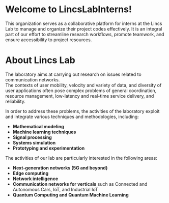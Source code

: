 # Welcome to LincsLabInterns!

This organization serves as a collaborative platform for interns at the Lincs Lab to manage and organize their project codes effectively. It is an integral part of our effort to streamline research workflows, promote teamwork, and ensure accessibility to project resources.

# About Lincs Lab

The laboratory aims at carrying out research on issues related to communication networks.  
The contexts of user mobility, velocity and variety of data, and diversity of user applications often pose complex problems of general coordination, resource management, low-latency and real-time service delivery, and reliability.  

In order to address these problems, the activities of the laboratory exploit and integrate various techniques and methodologies, including:
- **Mathematical modeling**  
- **Machine learning techniques**  
- **Signal processing**  
- **Systems simulation**  
- **Prototyping and experimentation**  

The activities of our lab are particularly interested in the following areas:  
- **Next-generation networks (5G and beyond)**  
- **Edge computing**  
- **Network intelligence**  
- **Communication networks for verticals** such as Connected and Autonomous Cars, IoT, and Industrial IoT
- **Quantum Computing and Quantum Machine Learning**

